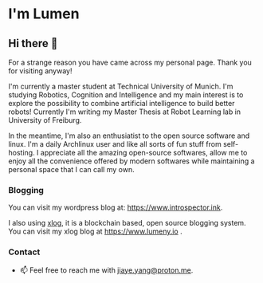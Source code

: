 # I'm Lumen 

## Hi there 👋

For a strange reason you have came across my personal page. Thank you for visiting anyway!

I'm currently a master student at Technical University of Munich. I'm studying Robotics, Cognition and Intelligence and my main interest is to explore the possibility to combine artificial intelligence to build better robots! Currently I'm writing my Master Thesis at Robot Learning lab in University of Freiburg.

In the meantime, I'm also an enthusiatist to the open source software and linux. I'm a daily Archlinux user and like all sorts of fun stuff from self-hosting. I appreciate all the amazing open-source softwares, allow me to enjoy all the convenience offered by modern softwares while maintaining a personal space that I can call my own. 

### Blogging

You can visit my wordpress blog at: https://www.introspector.ink.

I also using [xlog](https://xlog.app/), it is a blockchain based, open source blogging system. You can visit my xlog blog at https://www.lumeny.io .

### Contact

- 📫 Feel free to reach me with jiaye.yang@proton.me.

<!--
**TangdizhiH/TangdizhiH** is a ✨ _special_ ✨ repository because its `README.md` (this file) appears on your GitHub profile.

Here are some ideas to get you started:

 I’m currently working on ...
 I’m currently learning ...
- 👯 I’m looking to collaborate on ...
- 🤔 I’m looking for help with ...
- 💬 Ask me about ...
- 📫 How to reach me: ...
- 😄 Pronouns: ...
- ⚡ Fun fact: ...
-->

